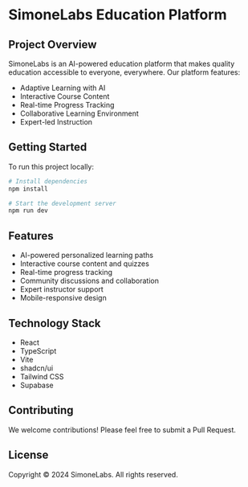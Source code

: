 # SimoneLabs Education Platform

## Project Overview

SimoneLabs is an AI-powered education platform that makes quality education accessible to everyone, everywhere. Our platform features:

- Adaptive Learning with AI
- Interactive Course Content
- Real-time Progress Tracking
- Collaborative Learning Environment
- Expert-led Instruction

## Getting Started

To run this project locally:

```sh
# Install dependencies
npm install

# Start the development server
npm run dev
```

## Features

- AI-powered personalized learning paths
- Interactive course content and quizzes
- Real-time progress tracking
- Community discussions and collaboration
- Expert instructor support
- Mobile-responsive design

## Technology Stack

- React
- TypeScript
- Vite
- shadcn/ui
- Tailwind CSS
- Supabase

## Contributing

We welcome contributions! Please feel free to submit a Pull Request.

## License

Copyright © 2024 SimoneLabs. All rights reserved.